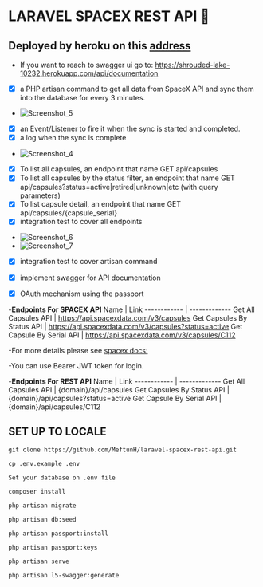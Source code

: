 # LARAVEL SPACEX REST API :rocket:
## Deployed by heroku on this [address](http://github.comhttps://shrouded-lake-10232.herokuapp.com/)
* If you want to reach to swagger ui go to: https://shrouded-lake-10232.herokuapp.com/api/documentation
- [x] a PHP artisan command to get all data from SpaceX API and sync them into the database for every 3 minutes.
- ![Screenshot_5](https://user-images.githubusercontent.com/48466124/126051362-a7396066-64ec-470e-9924-4330343c2b78.png)
- [x] an Event/Listener to fire it when the sync is started and completed.
- [x] a log when the sync is complete
-   ![Screenshot_4](https://user-images.githubusercontent.com/48466124/126051356-eefe2952-4579-4081-8bc1-75973cb30885.png)
- [x] To list all capsules, an endpoint that name GET api/capsules
- [x] To list all capsules by the status filter, an endpoint that name GET api/capsules?status=active|retired|unknown|etc  (with query parameters)
- [x] To list capsule detail, an endpoint that name GET api/capsules/{capsule_serial}
- [x] integration test to cover all endpoints
-   ![Screenshot_6](https://user-images.githubusercontent.com/48466124/126051412-da2362bd-7663-45dc-a26b-4ec582158bb0.png)
-   ![Screenshot_7](https://user-images.githubusercontent.com/48466124/126051426-0d8e1373-a42d-4731-96f0-ad1110439283.png)
- [x] integration test to cover artisan command
- [x] implement swagger for API documentation
- [x] OAuth mechanism using the passport


-**Endpoints For SPACEX API**
Name | Link
------------ | -------------
Get All Capsules API | https://api.spacexdata.com/v3/capsules
Get Capsules By Status API | https://api.spacexdata.com/v3/capsules?status=active
Get Capsule By Serial API | https://api.spacexdata.com/v3/capsules/C112

-For more details please see [spacex docs:](https://docs.spacexdata.com/ )


-You can use Bearer JWT token for login.

-**Endpoints For REST API**
Name | Link
------------ | -------------
Get All Capsules API | {domain}/api/capsules
Get Capsules By Status API | {domain}/api/capsules?status=active
Get Capsule By Serial API | {domain}/api/capsules/C112

## SET UP TO LOCALE
```
git clone https://github.com/MeftunH/laravel-spacex-rest-api.git
```
```
cp .env.example .env
```

```
Set your database on .env file
```

```
composer install
```
```
php artisan migrate
```
```
php artisan db:seed
```
```
php artisan passport:install
```
```
php artisan passport:keys
```
```
php artisan serve
```
```
php artisan l5-swagger:generate
```


